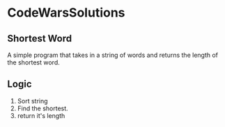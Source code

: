# CodeWarsSolutions


## Shortest Word

A simple program that takes in a string of words and returns the length of the shortest word.

## Logic

1. Sort string
2. Find the shortest.
3. return it's length